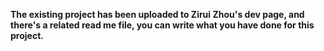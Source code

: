 **The existing project has been uploaded to Zirui Zhou's dev page, and there's a related read me file, you can write what you have done for this project.**
